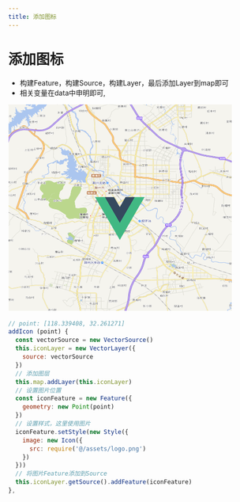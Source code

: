 ```yaml
---
title: 添加图标
---
```


# 添加图标

- 构建Feature，构建Source，构建Layer，最后添加Layer到map即可
- 相关变量在data中申明即可,

![](/OpenLayers/添加图标.png)

```js
// point: [118.339408, 32.261271]
addIcon (point) {
  const vectorSource = new VectorSource()
  this.iconLayer = new VectorLayer({
    source: vectorSource
  })
  // 添加图层
  this.map.addLayer(this.iconLayer)
  // 设置图片位置
  const iconFeature = new Feature({
    geometry: new Point(point)
  })
  // 设置样式，这里使用图片
  iconFeature.setStyle(new Style({
    image: new Icon({
      src: require('@/assets/logo.png')
    })
  }))
  // 将图片Feature添加到Source
  this.iconLayer.getSource().addFeature(iconFeature)
},
```
